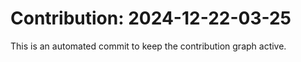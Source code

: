 # Contribution: 2024-12-22-03-25
This is an automated commit to keep the contribution graph active.
